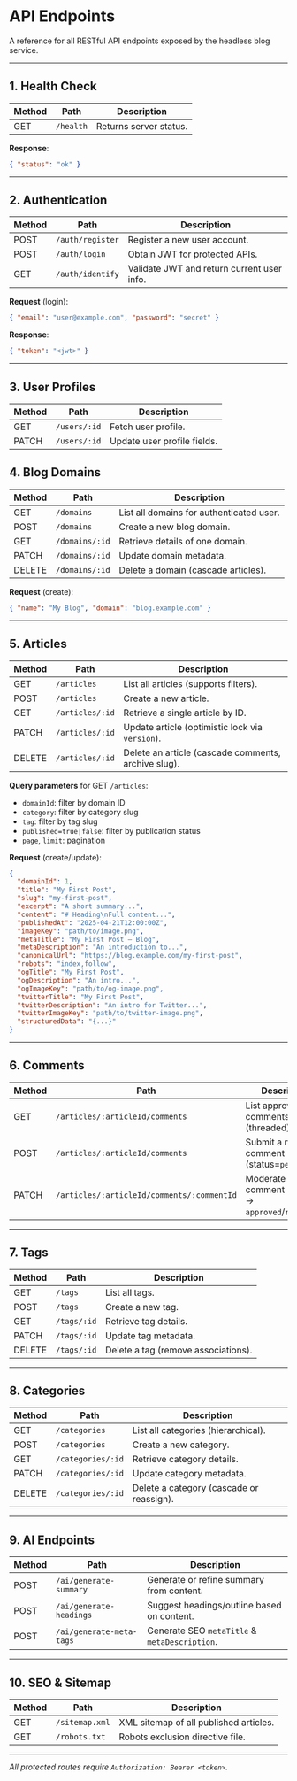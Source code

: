 # API Endpoints

A reference for all RESTful API endpoints exposed by the headless blog service.

---

## 1. Health Check

| Method | Path      | Description            |
| ------ | --------- | ---------------------- |
| GET    | `/health` | Returns server status. |

**Response**:
```json
{ "status": "ok" }
```

---

## 2. Authentication

| Method | Path             | Description                                |
| ------ | ---------------- | ------------------------------------------ |
| POST   | `/auth/register` | Register a new user account.               |
| POST   | `/auth/login`    | Obtain JWT for protected APIs.             |
| GET    | `/auth/identify` | Validate JWT and return current user info. |

**Request** (login):
```json
{ "email": "user@example.com", "password": "secret" }
```

**Response**:
```json
{ "token": "<jwt>" }
```

---

## 3. User Profiles

| Method | Path          | Description                    |
| ------ | ------------- | ------------------------------ |
| GET    | `/users/:id`  | Fetch user profile.            |
| PATCH  | `/users/:id`  | Update user profile fields.    |

## 4. Blog Domains

| Method | Path              | Description                                 |
| ------ | ----------------- | ------------------------------------------- |
| GET    | `/domains`        | List all domains for authenticated user.    |
| POST   | `/domains`        | Create a new blog domain.                   |
| GET    | `/domains/:id`    | Retrieve details of one domain.             |
| PATCH  | `/domains/:id`    | Update domain metadata.                     |
| DELETE | `/domains/:id`    | Delete a domain (cascade articles).         |

**Request** (create):
```json
{ "name": "My Blog", "domain": "blog.example.com" }
```

---

## 5. Articles

| Method | Path               | Description                                           |
| ------ | ------------------ | ----------------------------------------------------- |
| GET    | `/articles`        | List all articles (supports filters).                 |
| POST   | `/articles`        | Create a new article.                                 |
| GET    | `/articles/:id`    | Retrieve a single article by ID.                      |
| PATCH  | `/articles/:id`    | Update article (optimistic lock via `version`).       |
| DELETE | `/articles/:id`    | Delete an article (cascade comments, archive slug).   |

**Query parameters** for GET `/articles`:
- `domainId`: filter by domain ID
- `category`: filter by category slug
- `tag`: filter by tag slug
- `published=true|false`: filter by publication status
- `page`, `limit`: pagination

**Request** (create/update):
```json
{
  "domainId": 1,
  "title": "My First Post",
  "slug": "my-first-post",
  "excerpt": "A short summary...",
  "content": "# Heading\nFull content...",
  "publishedAt": "2025-04-21T12:00:00Z",
  "imageKey": "path/to/image.png",
  "metaTitle": "My First Post – Blog",
  "metaDescription": "An introduction to...",
  "canonicalUrl": "https://blog.example.com/my-first-post",
  "robots": "index,follow",
  "ogTitle": "My First Post",
  "ogDescription": "An intro...",
  "ogImageKey": "path/to/og-image.png",
  "twitterTitle": "My First Post",
  "twitterDescription": "An intro for Twitter...",
  "twitterImageKey": "path/to/twitter-image.png",
  "structuredData": "{...}"
}
```

---

## 6. Comments

| Method | Path                                          | Description                                  |
| ------ | --------------------------------------------- | -------------------------------------------- |
| GET    | `/articles/:articleId/comments`               | List approved comments (threaded).           |
| POST   | `/articles/:articleId/comments`               | Submit a new comment (status=`pending`).    |
| PATCH  | `/articles/:articleId/comments/:commentId`    | Moderate comment (`status` → `approved`/`rejected`). |

---

## 7. Tags

| Method | Path        | Description                          |
| ------ | ----------- | ------------------------------------ |
| GET    | `/tags`     | List all tags.                       |
| POST   | `/tags`     | Create a new tag.                    |
| GET    | `/tags/:id` | Retrieve tag details.                |
| PATCH  | `/tags/:id` | Update tag metadata.                 |
| DELETE | `/tags/:id` | Delete a tag (remove associations).  |

---

## 8. Categories

| Method | Path               | Description                            |
| ------ | ------------------ | -------------------------------------- |
| GET    | `/categories`      | List all categories (hierarchical).    |
| POST   | `/categories`      | Create a new category.                 |
| GET    | `/categories/:id`  | Retrieve category details.             |
| PATCH  | `/categories/:id`  | Update category metadata.              |
| DELETE | `/categories/:id`  | Delete a category (cascade or reassign).|

---

## 9. AI Endpoints

| Method | Path                       | Description                                  |
| ------ | -------------------------- | -------------------------------------------- |
| POST   | `/ai/generate-summary`     | Generate or refine summary from content.     |
| POST   | `/ai/generate-headings`    | Suggest headings/outline based on content.   |
| POST   | `/ai/generate-meta-tags`   | Generate SEO `metaTitle` & `metaDescription`.|

---

## 10. SEO & Sitemap

| Method | Path           | Description                                 |
| ------ | -------------- | ------------------------------------------- |
| GET    | `/sitemap.xml` | XML sitemap of all published articles.      |
| GET    | `/robots.txt`  | Robots exclusion directive file.            |

---

*All protected routes require `Authorization: Bearer <token>`.*

